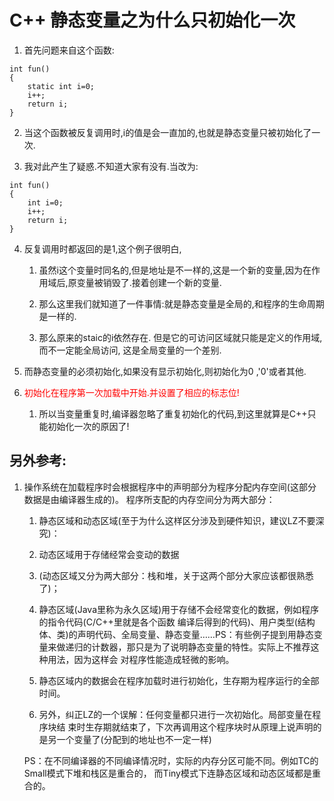 # C++ 静态变量之为什么只初始化一次

1. 首先问题来自这个函数:

```
int fun() 
{ 
    static int i=0; 
    i++; 
    return i; 
} 
```

2. 当这个函数被反复调用时,i的值是会一直加的,也就是静态变量只被初始化了一次.

3. 我对此产生了疑惑.不知道大家有没有.当改为:
```
int fun() 
{ 
    int i=0; 
    i++; 
    return i; 
} 
```

4. 反复调用时都返回的是1,这个例子很明白,
	1. 虽然i这个变量时同名的,但是地址是不一样的,这是一个新的变量,因为在作
	用域后,原变量被销毁了.接着创建一个新的变量.

	2. 那么这里我们就知道了一件事情:就是静态变量是全局的,和程序的生命周期是一样的.

	3. 那么原来的staic的i依然存在. 但是它的可访问区域就只能是定义的作用域,而不一定能全局访问,
	这是全局变量的一个差别.

5. 而静态变量的必须初始化,如果没有显示初始化,则初始化为0 ,'0'或者其他.

6. <font color=red>初始化在程序第一次加载中开始.并设置了相应的标志位!</font>
	1. 所以当变量重复时,编译器忽略了重复初始化的代码,到这里就算是C++只能初始化一次的原因了!

## 另外参考:
1. 操作系统在加载程序时会根据程序中的声明部分为程序分配内存空间(这部分数据是由编译器生成的)。
程序所支配的内存空间分为两大部分：
	1. 静态区域和动态区域(至于为什么这样区分涉及到硬件知识，建议LZ不要深究)：
	2. 动态区域用于存储经常会变动的数据
	3. (动态区域又分为两大部分：栈和堆，关于这两个部分大家应该都很熟悉了)；
	4. 静态区域(Java里称为永久区域)用于存储不会经常变化的数据，例如程序的指令代码(C/C++里就是各个函数
	编译后得到的代码)、用户类型(结构体、类)的声明代码、全局变量、静态变量……PS：有些例子提到用静态变
	量来做递归的计数器，那只是为了说明静态变量的特性。实际上不推荐这种用法，因为这样会
	对程序性能造成轻微的影响。

	5. 静态区域内的数据会在程序加载时进行初始化，生存期为程序运行的全部时间。

	6. 另外，纠正LZ的一个误解：任何变量都只进行一次初始化。局部变量在程序块结
	束时生存期就结束了，下次再调用这个程序块时从原理上说声明的是另一个变量了(分配到的地址也不一定一样)

	PS：在不同编译器的不同编译情况时，实际的内存分区可能不同。例如TC的Small模式下堆和栈区是重合的，
	而Tiny模式下连静态区域和动态区域都是重合的。
